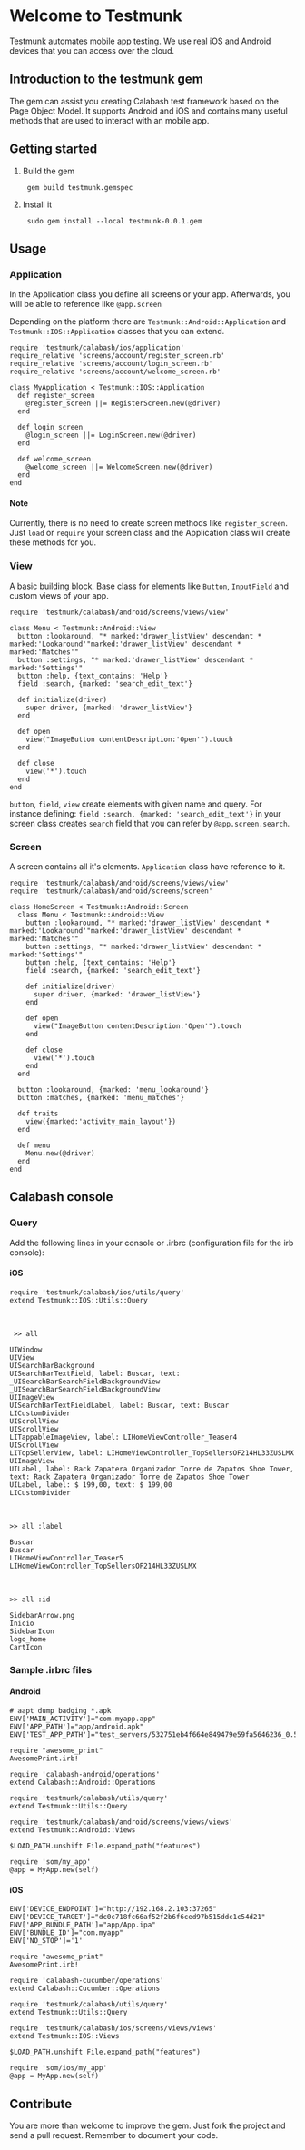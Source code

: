 # Welcome to Testmunk

Testmunk automates mobile app testing. We use real iOS and Android devices that you can access over the cloud.

## Introduction to the testmunk gem

The gem can assist you creating Calabash test framework based on the Page Object Model.
It supports Android and iOS and contains many useful methods that are used to interact with an mobile app.    

## Getting started

1. Build the gem

        gem build testmunk.gemspec

2. Install it

        sudo gem install --local testmunk-0.0.1.gem

## Usage

### Application

In the Application class you define all screens or your app. Afterwards, you will be able to reference like `@app.screen`         

Depending on the platform there are `Testmunk::Android::Application` and `Testmunk::IOS::Application` classes that you can extend.

```
require 'testmunk/calabash/ios/application'
require_relative 'screens/account/register_screen.rb'
require_relative 'screens/account/login_screen.rb'
require_relative 'screens/account/welcome_screen.rb'

class MyApplication < Testmunk::IOS::Application
  def register_screen
    @register_screen ||= RegisterScreen.new(@driver)
  end

  def login_screen
    @login_screen ||= LoginScreen.new(@driver)
  end

  def welcome_screen
    @welcome_screen ||= WelcomeScreen.new(@driver)
  end
end  
```

#### Note
Currently, there is no need to create screen methods like `register_screen`. Just `load` or `require` your screen class and the Application class will create these methods for you.

### View

A basic building block. Base class for elements like `Button`, `InputField` and custom views of your app.

```
require 'testmunk/calabash/android/screens/views/view'

class Menu < Testmunk::Android::View
  button :lookaround, "* marked:'drawer_listView' descendant * marked:'Lookaround'"marked:'drawer_listView' descendant * marked:'Matches'"
  button :settings, "* marked:'drawer_listView' descendant * marked:'Settings'"
  button :help, {text_contains: 'Help'}
  field :search, {marked: 'search_edit_text'}

  def initialize(driver)
    super driver, {marked: 'drawer_listView'}
  end

  def open
    view("ImageButton contentDescription:'Open'").touch
  end

  def close
    view('*').touch
  end
end
```  

`button`, `field`, `view` create elements with given name and query. For instance defining: `field :search, {marked: 'search_edit_text'}` in your screen class creates `search` field that you can refer by `@app.screen.search`.

### Screen

A screen contains all it's elements. `Application` class have reference to it.

```
require 'testmunk/calabash/android/screens/views/view'
require 'testmunk/calabash/android/screens/screen'

class HomeScreen < Testmunk::Android::Screen
  class Menu < Testmunk::Android::View
    button :lookaround, "* marked:'drawer_listView' descendant * marked:'Lookaround'"marked:'drawer_listView' descendant * marked:'Matches'"
    button :settings, "* marked:'drawer_listView' descendant * marked:'Settings'"
    button :help, {text_contains: 'Help'}
    field :search, {marked: 'search_edit_text'}

    def initialize(driver)
      super driver, {marked: 'drawer_listView'}
    end

    def open
      view("ImageButton contentDescription:'Open'").touch
    end

    def close
      view('*').touch
    end
  end

  button :lookaround, {marked: 'menu_lookaround'}
  button :matches, {marked: 'menu_matches'}

  def traits
    view({marked:'activity_main_layout'})
  end

  def menu
    Menu.new(@driver)
  end
end
```

## Calabash console

### Query

Add the following lines in your console or .irbrc (configuration file for the irb console):

#### iOS

```
require 'testmunk/calabash/ios/utils/query'
extend Testmunk::IOS::Utils::Query
```
<br />

```
 >> all

UIWindow
UIView
UISearchBarBackground
UISearchBarTextField, label: Buscar, text:
_UISearchBarSearchFieldBackgroundView
_UISearchBarSearchFieldBackgroundView
UIImageView
UISearchBarTextFieldLabel, label: Buscar, text: Buscar
LICustomDivider
UIScrollView
UIScrollView
LITappableImageView, label: LIHomeViewController_Teaser4
UIScrollView
LITopSellerView, label: LIHomeViewController_TopSellersOF214HL33ZUSLMX
UIImageView
UILabel, label: Rack Zapatera Organizador Torre de Zapatos Shoe Tower, text: Rack Zapatera Organizador Torre de Zapatos Shoe Tower
UILabel, label: $ 199,00, text: $ 199,00
LICustomDivider
```
<br />

```
>> all :label

Buscar
Buscar
LIHomeViewController_Teaser5
LIHomeViewController_TopSellersOF214HL33ZUSLMX
```

<br />

```
>> all :id

SidebarArrow.png
Inicio
SidebarIcon
logo_home
CartIcon
```

### Sample .irbrc files

#### Android
```
# aapt dump badging *.apk
ENV['MAIN_ACTIVITY']="com.myapp.app"
ENV['APP_PATH']="app/android.apk"
ENV['TEST_APP_PATH']="test_servers/532751eb4f664e849479e59fa5646236_0.5.12.apk"

require "awesome_print"
AwesomePrint.irb!

require 'calabash-android/operations'
extend Calabash::Android::Operations

require 'testmunk/calabash/utils/query'
extend Testmunk::Utils::Query

require 'testmunk/calabash/android/screens/views/views'
extend Testmunk::Android::Views

$LOAD_PATH.unshift File.expand_path("features")

require 'som/my_app'
@app = MyApp.new(self)
```

#### iOS
```
ENV['DEVICE_ENDPOINT']="http://192.168.2.103:37265"
ENV['DEVICE_TARGET']="dc0c718fc66af52f2b6f6ced97b515ddc1c54d21"
ENV['APP_BUNDLE_PATH']="app/App.ipa"
ENV['BUNDLE_ID']="com.myapp"
ENV['NO_STOP']='1'

require "awesome_print"
AwesomePrint.irb!

require 'calabash-cucumber/operations'
extend Calabash::Cucumber::Operations

require 'testmunk/calabash/utils/query'
extend Testmunk::Utils::Query

require 'testmunk/calabash/ios/screens/views/views'
extend Testmunk::IOS::Views

$LOAD_PATH.unshift File.expand_path("features")

require 'som/ios/my_app'
@app = MyApp.new(self)
```

## Contribute

You are more than welcome to improve the gem. Just fork the project and send a pull request. Remember to document your code.
